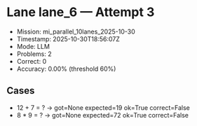# Lane lane_6 — Attempt 3

- Mission: mi_parallel_10lanes_2025-10-30
- Timestamp: 2025-10-30T18:56:07Z
- Mode: LLM
- Problems: 2
- Correct: 0
- Accuracy: 0.00% (threshold 60%)

## Cases
- 12 + 7 = ? → got=None expected=19 ok=True correct=False
- 8 * 9 = ? → got=None expected=72 ok=True correct=False